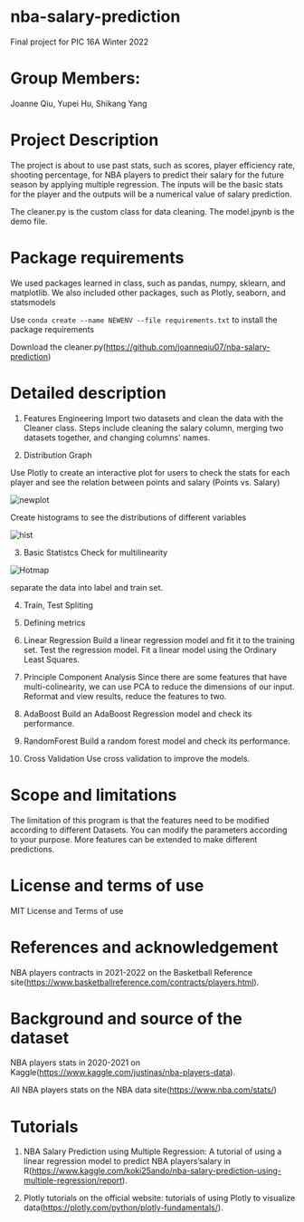 # nba-salary-prediction
Final project for PIC 16A Winter 2022

# Group Members: 
Joanne Qiu, Yupei Hu, Shikang Yang 

# Project Description
The project is about to use past stats, such as scores, player efficiency rate, shooting percentage, for NBA
players to predict their salary for the future season by applying multiple regression. The inputs will be the
basic stats for the player and the outputs will be a numerical value of salary prediction.

The cleaner.py is the custom class for data cleaning. The model.jpynb is the demo file.

# Package requirements
We used packages learned in class, such as pandas, numpy, sklearn, and matplotlib. We also included other packages, such as Plotly, seaborn, and statsmodels

Use `conda create --name NEWENV --file requirements.txt` to install the package requirements

Download the cleaner.py(https://github.com/joanneqiu07/nba-salary-prediction)

# Detailed description
1. Features Engineering
Import two datasets and clean the data with the Cleaner class. 
Steps include cleaning the salary column, merging two datasets together, and changing columns' names.

2. Distribution Graph

Use Plotly to create an interactive plot for users to check the stats for each player and see the relation between points and salary (Points vs. Salary)

![newplot](https://user-images.githubusercontent.com/85484264/158737280-9cb2cf2e-de5e-4d65-8d00-dd7051a8c2e8.png)

Create histograms to see the distributions of different variables

![hist](https://user-images.githubusercontent.com/85484264/158738170-b6d38dc4-c77a-4e18-bd5e-74bb67bf7c04.PNG)

3. Basic Statistcs
Check for multilinearity

![Hotmap](https://user-images.githubusercontent.com/85484264/158738312-6b5e27bc-fa66-4db1-9b7c-4bbb930f0dd8.PNG)

separate the data into label and train set.

4. Train, Test Spliting

5. Defining metrics

6. Linear Regression
Build a linear regression model and fit it to the training set.
Test the regression model.
Fit a linear model using the Ordinary Least Squares.

7. Principle Component Analysis
Since there are some features that have multi-colinearity, we can use PCA to reduce the dimensions of our input. Reformat and view results, reduce the features to two.

8. AdaBoost
Build an AdaBoost Regression model and check its performance.

9. RandomForest
Build a random forest model and check its performance.

10. Cross Validation
Use cross validation to improve the models.

# Scope and limitations
The limitation of this program is that the features need to be modified according to different Datasets. You can modify the parameters according to your purpose. More features can be extended to make different predictions.

# License and terms of use
MIT License and Terms of use

# References and acknowledgement
NBA players contracts in 2021-2022 on the Basketball Reference site(https://www.basketballreference.com/contracts/players.html).

# Background and source of the dataset
NBA players stats in 2020-2021 on Kaggle(https://www.kaggle.com/justinas/nba-players-data).

All NBA players stats on the NBA data site(https://www.nba.com/stats/)

# Tutorials
1. NBA Salary Prediction using Multiple Regression: A tutorial of using a linear regression model to predict NBA players’salary in R(https://www.kaggle.com/koki25ando/nba-salary-prediction-using-multiple-regression/report). 

2. Plotly tutorials on the official website: tutorials of using Plotly to visualize data(https://plotly.com/python/plotly-fundamentals/).








